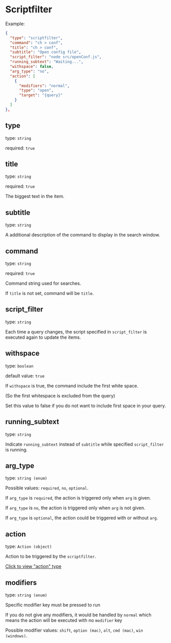 # Scriptfilter

Example:

```json
{
  "type": "scriptfilter",
  "command": "ch > conf",
  "title": "ch > conf",
  "subtitle": "Open config file",
  "script_filter": "node src/openConf.js",
  "running_subtext": "Waiting...",
  "withspace": false,
  "arg_type": "no",
  "action": [
    {
      "modifiers": "normal",
      "type": "open",
      "target": "{query}"
    }
  ]
},
```

## type

type: `string`

required: `true`

## title

type: `string`

required: `true`

The biggest text in the item.

## subtitle

type: `string`

A additional description of the command to display in the search window.

## command

type: `string`

required: `true`

Command string used for searches.

If `title` is not set, command will be `title`.

## script_filter

type: `string`

Each time a query changes, the script specified in `script_filter` is executed again to update the items.

## withspace

type: `boolean`

default value: `true`

If `withspace` is true, the command include the first white space.

(So the first whitespace is excluded from the query)

Set this value to false if you do not want to include first space in your query.

## running_subtext

type: `string`

Indicate `running_subtext` instead of `subtitle` while specified `script_filter` is running.

## arg_type

type: `string (enum)`

Possible values: `required`, `no`, `optional`.

If `arg_type` is `required`, the action is triggered only when `arg` is given.

If `arg_type` is `no`, the action is triggered only when `arg` is not given.

If `arg_type` is `optional`, the action could be triggered with or without `arg`.

## action

type: `Action (object)`

Action to be triggered by the `scriptfilter`.

[Click to view "action" type](./action-description.md)

## modifiers

type: `string (enum)`

Specific modifier key must be pressed to run

If you do not give any modifiers, it would be handled by `normal` which means the action will be executed with no `modifier` key

Possible modifier values: `shift`, `option (mac)`, `alt`, `cmd (mac)`, `win (windows)`.

